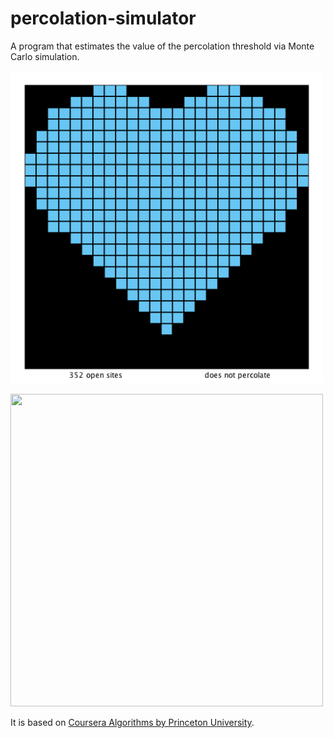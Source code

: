 # percolation-simulator

A program that estimates the value of the percolation threshold via Monte Carlo simulation.

<img src="https://github.com/Yiyun-Liang/percolation-simulator/blob/master/tests/heart25.png" width="500" height="500" />

<img src="https://github.com/Yiyun-Liang/percolation-simulator/blob/master/t
ests/jerry47.png" width="500" height="500" />

It is based on [Coursera Algorithms by Princeton University](http://coursera.cs.princeton.edu/algs4/assignments/percolation.html).
